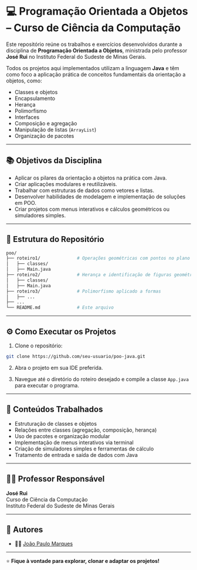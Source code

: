 
# 💻 Programação Orientada a Objetos – Curso de Ciência da Computação

Este repositório reúne os trabalhos e exercícios desenvolvidos durante a disciplina de **Programação Orientada a Objetos**, ministrada pelo professor **José Rui** no Instituto Federal do Sudeste de Minas Gerais.

Todos os projetos aqui implementados utilizam a linguagem **Java** e têm como foco a aplicação prática de conceitos fundamentais da orientação a objetos, como:

- Classes e objetos  
- Encapsulamento  
- Herança  
- Polimorfismo  
- Interfaces  
- Composição e agregação  
- Manipulação de listas (`ArrayList`)  
- Organização de pacotes  

---

## 📚 Objetivos da Disciplina

- Aplicar os pilares da orientação a objetos na prática com Java.
- Criar aplicações modulares e reutilizáveis.
- Trabalhar com estruturas de dados como vetores e listas.
- Desenvolver habilidades de modelagem e implementação de soluções em POO.
- Criar projetos com menus interativos e cálculos geométricos ou simuladores simples.

---

## 📂 Estrutura do Repositório

```bash
poo/
├── roteiro1/              # Operações geométricas com pontos no plano
│   ├── classes/
│   ├── Main.java
├── roteiro2/              # Herança e identificação de figuras geométricas
│   ├── classes/
│   ├── Main.java
├── roteiro3/              # Polimorfismo aplicado a formas
│   ├── ...
├── ...
└── README.md              # Este arquivo
```

---

## ⚙️ Como Executar os Projetos

1. Clone o repositório:
```bash
git clone https://github.com/seu-usuario/poo-java.git
```

2. Abra o projeto em sua IDE preferida.

3. Navegue até o diretório do roteiro desejado e compile a classe `App.java` para executar o programa.

---

## 🧠 Conteúdos Trabalhados

- Estruturação de classes e objetos
- Relações entre classes (agregação, composição, herança)
- Uso de pacotes e organização modular
- Implementação de menus interativos via terminal
- Criação de simuladores simples e ferramentas de cálculo
- Tratamento de entrada e saída de dados com Java

---

## 👨‍🏫 Professor Responsável

**José Rui**  
Curso de Ciência da Computação  
Instituto Federal do Sudeste de Minas Gerais

---

## 👥 Autores

- 👨‍💻 [João Paulo Marques](https://github.com/seu-usuario)

---

⭐️ **Fique à vontade para explorar, clonar e adaptar os projetos!**
